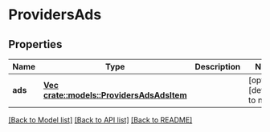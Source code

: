 # ProvidersAds

## Properties
Name | Type | Description | Notes
------------ | ------------- | ------------- | -------------
**ads** | [**Vec <crate::models::ProvidersAdsAdsItem>**](ProvidersAdsAdsItem.md) |  | [optional] [default to null]

[[Back to Model list]](../README.md#documentation-for-models) [[Back to API list]](../README.md#documentation-for-api-endpoints) [[Back to README]](../README.md)


